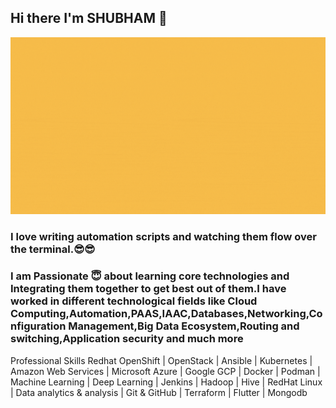 ## Hi there I'm SHUBHAM 👋
![My Introduction!](Introduction.gif "Just an Introduction")

### I love writing automation scripts and watching them flow over the terminal.:sunglasses::sunglasses:

### I am Passionate :innocent: about learning core technologies and Integrating them together to get best out of them.I have worked in different technological fields like Cloud Computing,Automation,PAAS,IAAC,Databases,Networking,Configuration Management,Big Data Ecosystem,Routing and switching,Application security and much more

Professional Skills
Redhat OpenShift | OpenStack | Ansible | Kubernetes | Amazon Web Services | Microsoft Azure | Google
GCP | Docker | Podman | Machine Learning | Deep Learning | Jenkins | Hadoop | Hive | RedHat Linux |
Data analytics & analysis | Git & GitHub | Terraform | Flutter | Mongodb


<!---
**shubhambhardwaj007/shubhambhardwaj007** is a ✨ _special_ ✨ repository because its `README.md` (this file) appears on your GitHub profile.

Here are some ideas to get you started:

- 🔭 I’m currently working on ...
- 🌱 I’m currently learning ...
- 👯 I’m looking to collaborate on ...
- 🤔 I’m looking for help with ...
- 💬 Ask me about ...
- 📫 How to reach me: ...
- 😄 Pronouns: ...
- ⚡ Fun fact: ...
-->
